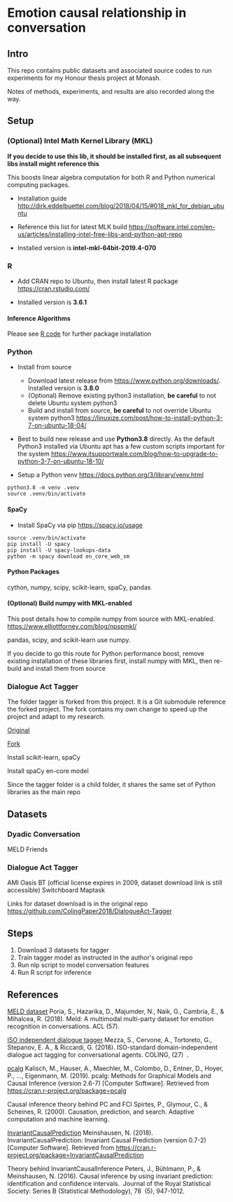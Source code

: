 # Emotion causal relationship in conversation

## Intro

This repo contains public datasets and associated source codes to run experiments for my Honour thesis project at Monash.

Notes of methods, experiments, and results are also recorded along the way.

## Setup

### (Optional) Intel Math Kernel Library (MKL)

**If you decide to use this lib, it should be installed first, as all subsequent libs install might reference this** 

This boosts linear algebra computation for both R and Python numerical computing packages.

- Installation guide
<http://dirk.eddelbuettel.com/blog/2018/04/15/#018_mkl_for_debian_ubuntu>

- Reference this list for latest MLK build
<https://software.intel.com/en-us/articles/installing-intel-free-libs-and-python-apt-repo>

- Installed version is **intel-mkl-64bit-2019.4-070**

### R

- Add CRAN repo to Ubuntu, then install latest R package
<https://cran.rstudio.com/>

- Installed version is **3.6.1**

#### Inference Algorithms

Please see [R code](causal.Rmd) for further package installation

### Python

- Install from source
    - Download latest release from <https://www.python.org/downloads/>. Installed version is **3.8.0**
    - (Optional) Remove existing python3 installation, **be careful** to not delete Ubuntu system python3
    - Build and install from source, **be careful** to not override Ubuntu system python3
    <https://linuxize.com/post/how-to-install-python-3-7-on-ubuntu-18-04/>

- Best to build new release and use **Python3.8** directly. As the default Python3 installed via Ubuntu apt has a few custom scripts important for the system
<https://www.itsupportwale.com/blog/how-to-upgrade-to-python-3-7-on-ubuntu-18-10/>

- Setup a Python venv
<https://docs.python.org/3/library/venv.html>

```shell script
python3.8 -m venv .venv
source .venv/bin/activate
```

#### SpaCy

- Install SpaCy via pip
<https://spacy.io/usage>

```shell script
source .venv/bin/activate
pip install -U spacy
pip install -U spacy-lookups-data
python -m spacy download en_core_web_sm
```

#### Python Packages

cython, numpy, scipy, scikit-learn, spaCy, pandas

#### (Optional) Build numpy with MKL-enabled

This post details how to compile numpy from source with MKL-enabled.
<https://www.elliottforney.com/blog/npspmkl/> 

pandas, scipy, and scikit-learn use numpy.

If you decide to go this route for Python performance boost, remove existing installation of these libraries first, install numpy with MKL, then re-build and install them from source

### Dialogue Act Tagger

The folder tagger is forked from this project. It is a Git submodule reference the forked project. The fork contains my own change to speed up the project and adapt to my research.

[Original](https://github.com/ColingPaper2018/DialogueAct-Tagger/commit/175a57f6c32475efbc01009afc6f5a0180b2d180)

[Fork](https://github.com/ColingPaper2018/DialogueAct-Tagger)

Install scikit-learn, spaCy

Install spaCy en-core model

Since the tagger folder is a child folder, it shares the same set of Python libraries as the main repo

## Datasets

### Dyadic Conversation

MELD Friends

### Dialogue Act Tagger

AMI
Oasis BT (official license expires in 2009, dataset download link is still accessible)
Switchboard
Maptask

Links for dataset download is in the original repo <https://github.com/ColingPaper2018/DialogueAct-Tagger>

## Steps

1) Download 3 datasets for tagger
2) Train tagger model as instructed in the author's original repo
3) Run nlp script to model conversation features
4) Run R script for inference

## References

[MELD dataset](https://affective-meld.github.io/)
Poria, S., Hazarika, D., Majumder, N., Naik, G., Cambria, E., & Mihalcea, R. (2018). Meld: A multimodal multi-party dataset for emotion recognition in conversations. ​ACL (57).

[ISO independent dialogue tagger](https://github.com/ColingPaper2018/DialogueAct-Tagger)
Mezza, S., Cervone, A., Tortoreto, G., Stepanov, E. A., & Riccardi, G. (2018). ISO-standard domain-independent dialogue act tagging for conversational agents. ​ COLING, (27) ​ .

[pcalg](https://cran.r-project.org/package=pcalg)
Kalisch, M., Hauser, A., Maechler, M., Colombo, D., Entner, D., Hoyer, P., ..., Eigenmann, M. (2019). pcalg: Methods for Graphical Models and Causal Inference (version 2.6-7) [Computer Software]. Retrieved from ​<https://cran.r-project.org/package=pcalg>

Causal inference theory behind PC and FCI 
Spirtes, P., Glymour, C., & Scheines, R. (2000). Causation, prediction, and search. Adaptive computation and machine learning.

[InvariantCausalPrediction](https://cran.r-project.org/package=InvariantCausalPrediction)
Meinshausen, N. (2018). InvariantCausalPrediction: Invariant Causal Prediction (version 0.7-2) [Computer Software]. Retrieved from <https://cran.r-project.org/package=InvariantCausalPrediction>

Theory behind InvariantCausalInference
Peters, J., Bühlmann, P., & Meinshausen, N. (2016). Causal inference by using invariant prediction: identification and confidence intervals. ​ Journal of the Royal Statistical Society: Series B (Statistical Methodology), 78 ​ (5), 947-1012.
